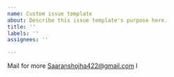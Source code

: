 ```yaml
---
name: Custom issue template
about: Describe this issue template's purpose here.
title: ''
labels: ''
assignees: ''

---
```


Mail for more
Saaranshojha422@gmail.com l
